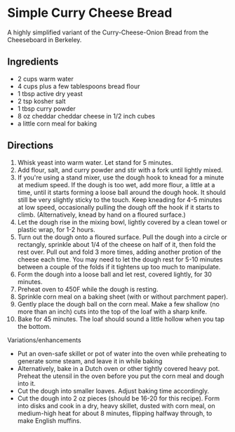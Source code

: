 # Simple Curry Cheese Bread

A highly simplified variant of the Curry-Cheese-Onion Bread from the Cheeseboard in Berkeley.

## Ingredients

 - 2 cups warm water
 - 4 cups plus a few tablespoons bread flour
 - 1 tbsp active dry yeast
 - 2 tsp kosher salt
 - 1 tbsp curry powder
 - 8 oz cheddar cheddar cheese in 1/2 inch cubes
 - a little corn meal for baking

## Directions

1. Whisk yeast into warm water. Let stand for 5 minutes.
2. Add flour, salt, and curry powder and stir with a fork until lightly mixed.
3. If you're using a stand mixer, use the dough hook to knead for a minute at medium speed. If the dough is too wet, add more flour, a little at a time, until it starts forming a loose ball around the dough hook. It should still be very slightly sticky to the touch. Keep kneading for 4-5 minutes at low speed, occasionally pulling the dough off the hook if it starts to climb. (Alternatively, knead by hand on a floured surface.)
4. Let the dough rise in the mixing bowl, lightly covered by a clean towel or plastic wrap, for 1-2 hours.
5. Turn out the dough onto a floured surface. Pull the dough into a circle or rectangly, sprinkle about 1/4 of the cheese on half of it, then fold the rest over. Pull out and fold 3 more times, adding another protion of the cheese each time. You may need to let the dough rest for 5-10 minutes between a couple of the folds if it tightens up too much to manipulate.
6. Form the dough into a loose ball and let rest, covered lightly, for 30 minutes.
7. Preheat oven to 450F while the dough is resting.
8. Sprinkle corn meal on a baking sheet (with or without parchment paper).
9. Gently place the dough ball on the corn meal. Make a few shallow (no more than an inch) cuts into the top of the loaf with a sharp knife.
10. Bake for 45 minutes. The loaf should sound a little hollow when you tap the bottom.

Variations/enhancements

  - Put an oven-safe skillet or pot of water into the oven while preheating to generate some steam, and leave it in while baking
   - Alternatively, bake in a Dutch oven or other tightly covered heavy pot. Preheat the utensil in the oven before you put the corn meal and dough into it.
   - Cut the dough into smaller loaves. Adjust baking time accordingly.
   - Cut the dough into 2 oz pieces (should be 16-20 for this recipe). Form into disks and cook in a dry, heavy skillet, dusted with corn meal, on medium-high heat for about 8 minutes, flipping halfway through, to make English muffins.